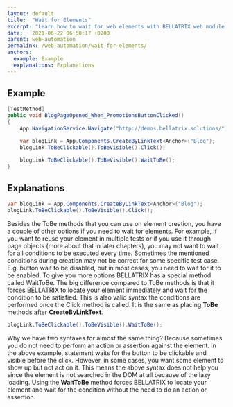 ```yaml
---
layout: default
title:  "Wait for Elements"
excerpt: "Learn how to wait for web elements with BELLATRIX web module."
date:   2021-06-22 06:50:17 +0200
parent: web-automation
permalink: /web-automation/wait-for-elements/
anchors:
  example: Example
  explanations: Explanations
---
```

Example
-------
```csharp
[TestMethod]
public void BlogPageOpened_When_PromotionsButtonClicked()
{
    App.NavigationService.Navigate("http://demos.bellatrix.solutions/");

    var blogLink = App.Components.CreateByLinkText<Anchor>("Blog");
    blogLink.ToBeClickable().ToBeVisible().Click();

    blogLink.ToBeClickable().ToBeVisible().WaitToBe();
}
```

Explanations
------------
```csharp
var blogLink = App.Components.CreateByLinkText<Anchor>("Blog");
blogLink.ToBeClickable().ToBeVisible().Click();
```
Besides the ToBe methods that you can use on element creation, you have a couple of other options if you need to wait for elements. For example, if you want to reuse your element in multiple tests or if you use it through page objects (more about that in later chapters), you may not want to wait for all conditions to be executed every time. Sometimes the mentioned conditions during creation may not be correct for some specific test case. E.g. button wait to be disabled, but in most cases, you need to wait for it to be enabled. To give you more options BELLATRIX has a special method called WaitToBe. The big difference compared to ToBe methods is that it forces BELLATRIX to locate your element immediately and wait for the condition to be satisfied.
This is also valid syntax the conditions are performed once the Click method is called. It is the same as placing **ToBe** methods after **CreateByLinkText**.
```csharp
blogLink.ToBeClickable().ToBeVisible().WaitToBe();
```
Why we have two syntaxes for almost the same thing? Because sometimes you do not need to perform an action or assertion against the element. In the above example, statement waits for the button to be clickable and visible before the click. However, in some cases, you want some element to show up but not act on it. This means the above syntax does not help you since the element is not searched in the DOM at all because of the lazy loading.
Using the **WaitToBe** method forces BELLATRIX to locate your element and wait for the condition without the need to do an action or assertion.